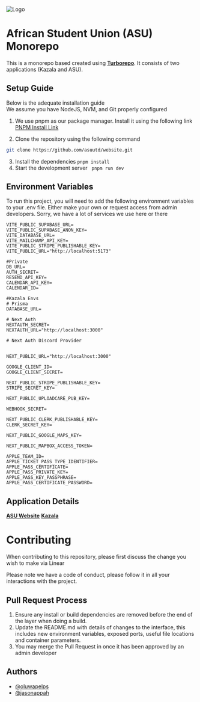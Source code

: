 ![Logo](https://images.utd-asu.com/Screenshot%202023-09-18%20170804.png)

# African Student Union (ASU) Monorepo

This is a monorepo based created using [**Turborepo**](https://turbo.build/repo/docs). It consists of two applications (Kazala and ASU).

## Setup Guide

Below is the adequate installation guide\
We assume you have NodeJS, NVM, and Git properly configured

1. We use pnpm as our package manager. Install it using the following link
   [PNPM Install Link](https://pnpm.io/installation)

2. Clone the repository using the following command

```bash
git clone https://github.com/asuutd/website.git
```

3. Install the dependencies `pnpm install`
4. Start the development server ` pnpm run dev`

## Environment Variables

To run this project, you will need to add the following environment variables to your .env file. Either make your own or request access from admin developers. Sorry, we have a lot
of services we use here or there

```
VITE_PUBLIC_SUPABASE_URL=
VITE_PUBLIC_SUPABASE_ANON_KEY=
VITE_DATABASE_URL=
VITE_MAILCHAMP_API_KEY=
VITE_PUBLIC_STRIPE_PUBLISHABLE_KEY=
VITE_PUBLIC_URL="http://localhost:5173"

#Private
DB_URL=
AUTH_SECRET=
RESEND_API_KEY=
CALENDAR_API_KEY=
CALENDAR_ID=

#Kazala Envs
# Prisma
DATABASE_URL=

# Next Auth
NEXTAUTH_SECRET=
NEXTAUTH_URL="http://localhost:3000"

# Next Auth Discord Provider


NEXT_PUBLIC_URL="http://localhost:3000"

GOOGLE_CLIENT_ID=
GOOGLE_CLIENT_SECRET=

NEXT_PUBLIC_STRIPE_PUBLISHABLE_KEY=
STRIPE_SECRET_KEY=

NEXT_PUBLIC_UPLOADCARE_PUB_KEY=

WEBHOOK_SECRET=

NEXT_PUBLIC_CLERK_PUBLISHABLE_KEY=
CLERK_SECRET_KEY=

NEXT_PUBLIC_GOOGLE_MAPS_KEY=

NEXT_PUBLIC_MAPBOX_ACCESS_TOKEN=

APPLE_TEAM_ID=
APPLE_TICKET_PASS_TYPE_IDENTIFIER=
APPLE_PASS_CERTIFICATE=
APPLE_PASS_PRIVATE_KEY=
APPLE_PASS_KEY_PASSPHRASE=
APPLE_PASS_CERTIFICATE_PASSWORD=
```

## Application Details

[**ASU Website**](https://github.com/asuutd/website/blob/master/apps/events/README.md)
[**Kazala**](https://github.com/asuutd/website/blob/master/apps/website/README.md)

# Contributing

When contributing to this repository, please first discuss the change you wish to make via Linear

Please note we have a code of conduct, please follow it in all your interactions with the project.

## Pull Request Process

1. Ensure any install or build dependencies are removed before the end of the layer when doing a
   build.
2. Update the README.md with details of changes to the interface, this includes new environment
   variables, exposed ports, useful file locations and container parameters.
3. You may merge the Pull Request in once it has been approved by an admin developer

## Authors

- [@oluwapelps](https://www.github.com/Pelps12)
- [@jasonappah](https://github.com/jasonappah)
